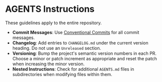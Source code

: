 # AGENTS Instructions

These guidelines apply to the entire repository.

- **Commit Messages**: Use [Conventional Commits](https://www.conventionalcommits.org/) for all commit messages.
- **Changelog**: Add entries to `CHANGELOG.md` under the current version heading. Do not use an `Unreleased` section.
- **Versioning**: Bump the project's semantic version numbers in each PR. Choose a minor or patch increment as appropriate and reset the patch when increasing the minor version.
- **Nested Instructions**: Check for additional `AGENTS.md` files in subdirectories when modifying files within them.
